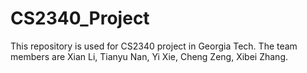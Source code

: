 # CS2340_Project
This repository is used for CS2340 project in Georgia Tech. The team members are Xian Li, Tianyu Nan, Yi Xie, Cheng Zeng, Xibei Zhang.

